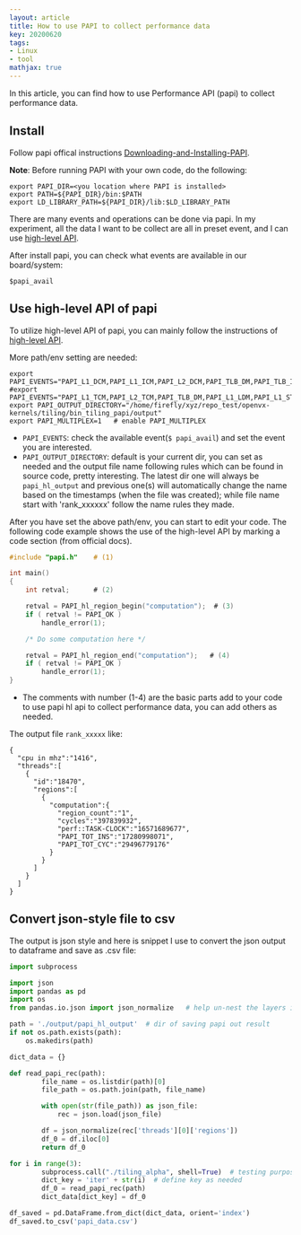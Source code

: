 ```yaml
---
layout: article
title: How to use PAPI to collect performance data
key: 20200620
tags:
- Linux
- tool
mathjax: true
---
```


In this article, you can find how to use Performance API (papi) to collect performance data.

<!--more-->

## Install

Follow papi offical instructions [Downloading-and-Installing-PAPI](https://bitbucket.org/icl/papi/wiki/Downloading-and-Installing-PAPI.md).

**Note**: Before running PAPI with your own code, do the following:

~~~
export PAPI_DIR=<you location where PAPI is installed>
export PATH=${PAPI_DIR}/bin:$PATH
export LD_LIBRARY_PATH=${PAPI_DIR}/lib:$LD_LIBRARY_PATH
~~~

There are many events and operations can be done via papi. In my experiment, all the data I want to be collect are all in preset event, and I can use [high-level API](https://bitbucket.org/icl/papi/wiki/PAPI-HL.md). 

After install papi, you can check what events are available in our board/system:

`$papi_avail`

## Use high-level API of papi 

To utilize high-level API of papi, you can mainly follow the instructions of [high-level API](https://bitbucket.org/icl/papi/wiki/PAPI-HL.md).

More path/env setting are needed:

~~~
export PAPI_EVENTS="PAPI_L1_DCM,PAPI_L1_ICM,PAPI_L2_DCM,PAPI_TLB_DM,PAPI_TLB_IM,PAPI_TOT_INS,PAPI_TOT_CYC,PAPI_L1_DCA,PAPI_L2_DCA" 
#export PAPI_EVENTS="PAPI_L1_TCM,PAPI_L2_TCM,PAPI_TLB_DM,PAPI_L1_LDM,PAPI_L1_STM,PAPI_L2_LDM,PAPI_L2_STM,PAPI_MEM_SCY,PAPI_MEM_RCY,PAPI_MEM_WCY,PAPI_STL_ICY"   
export PAPI_OUTPUT_DIRECTORY="/home/firefly/xyz/repo_test/openvx-kernels/tiling/bin_tiling_papi/output"
export PAPI_MULTIPLEX=1   # enable PAPI_MULTIPLEX
~~~

- `PAPI_EVENTS`: check the available event(`$ papi_avail`) and set the event you are interested.
- `PAPI_OUTPUT_DIRECTORY`: default is your current dir, you can set as needed and the output file name following rules which can be found in source code, pretty interesting. The latest dir one will always be `papi_hl_output` and previous one(s) will automatically change the name based on the timestamps (when the file was created); while file name start with 'rank_xxxxxx' follow the name rules they made. 

After you have set the above path/env, you can start to edit your code. The following code example shows the use of the high-level API by marking a code section (from official docs).

~~~ C
#include "papi.h"    # (1)

int main()
{
    int retval;      # (2)

    retval = PAPI_hl_region_begin("computation");  # (3)
    if ( retval != PAPI_OK )
        handle_error(1);

    /* Do some computation here */

    retval = PAPI_hl_region_end("computation");   # (4)
    if ( retval != PAPI_OK )
        handle_error(1);
}
~~~
- The comments with number (1-4) are the basic parts add to your code to use papi hl api to collect performance data, you can add others as needed.

The output file `rank_xxxxx` like:

~~~
{
  "cpu in mhz":"1416",
  "threads":[
    {
      "id":"18470",
      "regions":[
        {
          "computation":{
            "region_count":"1",
            "cycles":"397839932",
            "perf::TASK-CLOCK":"16571689677",
            "PAPI_TOT_INS":"17280998071",
            "PAPI_TOT_CYC":"29496779176"
          }
        }
      ]
    }
  ]
}

~~~

## Convert json-style file to csv

The output is json style and here is snippet I use to convert the json output to dataframe and save as .csv file:

~~~ python
import subprocess

import json
import pandas as pd
import os
from pandas.io.json import json_normalize   # help un-nest the layers in jason

path = './output/papi_hl_output'  # dir of saving papi out result
if not os.path.exists(path):
    os.makedirs(path)

dict_data = {}

def read_papi_rec(path):
        file_name = os.listdir(path)[0]
        file_path = os.path.join(path, file_name)

        with open(str(file_path)) as json_file:
            rec = json.load(json_file)

        df = json_normalize(rec['threads'][0]['regions'])
        df_0 = df.iloc[0]
        return df_0

for i in range(3):
        subprocess.call("./tiling_alpha", shell=True)  # testing purpose
        dict_key = 'iter' + str(i)  # define key as needed
        df_0 = read_papi_rec(path)
        dict_data[dict_key] = df_0

df_saved = pd.DataFrame.from_dict(dict_data, orient='index')
df_saved.to_csv('papi_data.csv')
~~~




